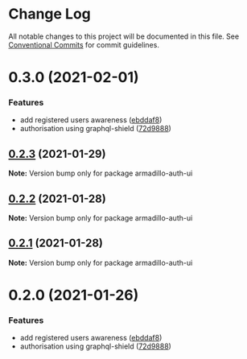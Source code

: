 # Change Log

All notable changes to this project will be documented in this file.
See [Conventional Commits](https://conventionalcommits.org) for commit guidelines.

# 0.3.0 (2021-02-01)


### Features

* add registered users awareness ([ebddaf8](https://github.com/molgenis/molgenis-js-auth/commit/ebddaf8d73be9f2a36ac125dbb0ca0873715a261))
* authorisation using graphql-shield ([72d9888](https://github.com/molgenis/molgenis-js-auth/commit/72d98889dbd5732687d54bd858eb12be5385f596))





## [0.2.3](https://github.com/molgenis/molgenis-js-armadillo/compare/armadillo-auth-ui@0.2.2...armadillo-auth-ui@0.2.3) (2021-01-29)

**Note:** Version bump only for package armadillo-auth-ui





## [0.2.2](https://github.com/molgenis/molgenis-js-armadillo/compare/armadillo-auth-ui@0.2.1...armadillo-auth-ui@0.2.2) (2021-01-28)

**Note:** Version bump only for package armadillo-auth-ui





## [0.2.1](https://github.com/molgenis/molgenis-js-armadillo/compare/armadillo-auth-ui@0.2.0...armadillo-auth-ui@0.2.1) (2021-01-28)

**Note:** Version bump only for package armadillo-auth-ui





# 0.2.0 (2021-01-26)


### Features

* add registered users awareness ([ebddaf8](https://github.com/molgenis/molgenis-js-armadillo/commit/ebddaf8d73be9f2a36ac125dbb0ca0873715a261))
* authorisation using graphql-shield ([72d9888](https://github.com/molgenis/molgenis-js-armadillo/commit/72d98889dbd5732687d54bd858eb12be5385f596))
